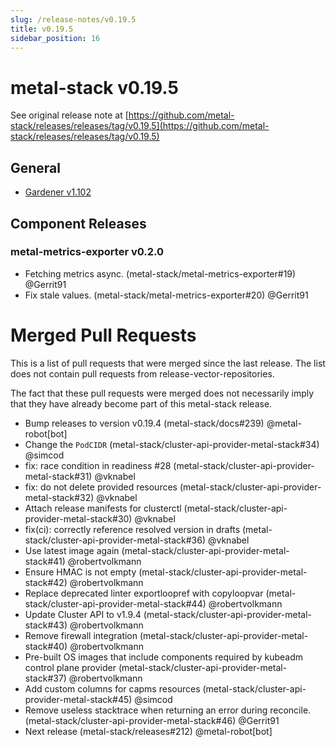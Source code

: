 ```yaml
---
slug: /release-notes/v0.19.5
title: v0.19.5
sidebar_position: 16
---
```

# metal-stack v0.19.5
See original release note at [https://github.com/metal-stack/releases/releases/tag/v0.19.5](https://github.com/metal-stack/releases/releases/tag/v0.19.5)
## General

* [Gardener v1.102](https://github.com/gardener/gardener/releases/tag/v1.102.0)

## Component Releases
### metal-metrics-exporter v0.2.0
* Fetching metrics async. (metal-stack/metal-metrics-exporter#19) @Gerrit91
* Fix stale values. (metal-stack/metal-metrics-exporter#20) @Gerrit91
# Merged Pull Requests
This is a list of pull requests that were merged since the last release. The list does not contain pull requests from release-vector-repositories.

The fact that these pull requests were merged does not necessarily imply that they have already become part of this metal-stack release.

* Bump releases to version v0.19.4 (metal-stack/docs#239) @metal-robot[bot]
* Change the `PodCIDR` (metal-stack/cluster-api-provider-metal-stack#34) @simcod
* fix: race condition in readiness #28 (metal-stack/cluster-api-provider-metal-stack#31) @vknabel
* fix: do not delete provided resources (metal-stack/cluster-api-provider-metal-stack#32) @vknabel
* Attach release manifests for clusterctl (metal-stack/cluster-api-provider-metal-stack#30) @vknabel
* fix(ci): correctly reference resolved version in drafts (metal-stack/cluster-api-provider-metal-stack#36) @vknabel
* Use latest image again (metal-stack/cluster-api-provider-metal-stack#41) @robertvolkmann
* Ensure HMAC is not empty (metal-stack/cluster-api-provider-metal-stack#42) @robertvolkmann
* Replace deprecated linter exportloopref with copyloopvar (metal-stack/cluster-api-provider-metal-stack#44) @robertvolkmann
* Update Cluster API to v1.9.4 (metal-stack/cluster-api-provider-metal-stack#43) @robertvolkmann
* Remove firewall integration (metal-stack/cluster-api-provider-metal-stack#40) @robertvolkmann
* Pre-built OS images that include components required by kubeadm control plane provider (metal-stack/cluster-api-provider-metal-stack#37) @robertvolkmann
* Add custom columns for capms resources (metal-stack/cluster-api-provider-metal-stack#45) @simcod
* Remove useless stacktrace when returning an error during reconcile. (metal-stack/cluster-api-provider-metal-stack#46) @Gerrit91
* Next release (metal-stack/releases#212) @metal-robot[bot]